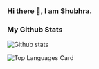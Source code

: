 ### Hi there 👋, I am Shubhra.

<!--
**shubhrabiswal/shubhrabiswal** is a ✨ _special_ ✨ repository because its `README.md` (this file) appears on your GitHub profile.

Here are some ideas to get you started:

- 🔭 I’m currently working on ...
- 🌱 I’m currently learning ...
- 👯 I’m looking to collaborate on ...
- 🤔 I’m looking for help with ...
- 💬 Ask me about ...
- 📫 How to reach me: ...
- 😄 Pronouns: ...
- ⚡ Fun fact: ...
-->
### My Github Stats


![Github stats](https://github-readme-stats.vercel.app/api?username=shubhrabiswal&theme=vue-dark&show_icons=true&count_private=true)

![Top Languages Card](https://github-readme-stats.vercel.app/api/top-langs/?username=shubhrabiswal&layout=compact)
<!--
[![Repo name](https://github-readme-stats.vercel.app/api/pin/?username=shubhrabiswal&repo=repo-name&show_owner=true)](https://github.com/shubhrabiswal/repo-name) -->
